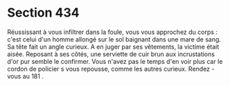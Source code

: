 # Section 434

Réussissant à vous infiltrer dans la foule, vous vous approchez du corps : c'est celui d'un
homme allongé sur le sol baignant dans une mare de sang. Sa tête fait un angle curieux. A
en juger par ses vêtements, la victime était aisée. Reposant à ses côtés, une serviette de
cuir brun aux incrustations d'or pur semble le confirmer. Vous n'avez pas le temps d'en
voir plus car le cordon de policier s vous repousse, comme les autres curieux. Rendez -
vous au  181 .